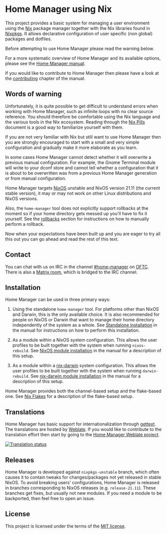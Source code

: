 Home Manager using Nix
======================

This project provides a basic system for managing a user environment
using the [Nix][] package manager together with the Nix libraries
found in [Nixpkgs][]. It allows declarative configuration of user
specific (non global) packages and dotfiles.

Before attempting to use Home Manager please read the warning below.

For a more systematic overview of Home Manager and its available
options, please see the [Home Manager manual][manual].

If you would like to contribute to Home Manager
then please have a look at the [contributing][] chapter of the manual.

Words of warning
----------------

Unfortunately, it is quite possible to get difficult to understand
errors when working with Home Manager, such as infinite loops with no
clear source reference. You should therefore be comfortable using the
Nix language and the various tools in the Nix ecosystem. Reading
through the [Nix Pills][] document is a good way to familiarize
yourself with them.

If you are not very familiar with Nix but still want to use Home
Manager then you are strongly encouraged to start with a small and
very simple configuration and gradually make it more elaborate as you
learn.

In some cases Home Manager cannot detect whether it will overwrite a
previous manual configuration. For example, the Gnome Terminal module
will write to your dconf store and cannot tell whether a configuration
that it is about to be overwritten was from a previous Home Manager
generation or from manual configuration.

Home Manager targets [NixOS][] unstable and NixOS version 21.11 (the
current stable version), it may or may not work on other Linux
distributions and NixOS versions.

Also, the `home-manager` tool does not explicitly support rollbacks at
the moment so if your home directory gets messed up you'll have to fix
it yourself. See the [rollbacks](#rollbacks) section for instructions
on how to manually perform a rollback.

Now when your expectations have been built up and you are eager to try
all this out you can go ahead and read the rest of this text.

Contact
-------

You can chat with us on IRC in the channel [#home-manager][] on [OFTC][].
There is also a [Matrix room](https://matrix.to/#/#hm:rycee.net),
which is bridged to the IRC channel.

Installation
------------

Home Manager can be used in three primary ways:

1. Using the standalone `home-manager` tool. For platforms other than
   NixOS and Darwin, this is the only available choice. It is also
   recommended for people on NixOS or Darwin that want to manage their
   home directory independently of the system as a whole. See
   [Standalone installation][manual standalone install] in the manual
   for instructions on how to perform this installation.

2. As a module within a NixOS system configuration. This allows the
   user profiles to be built together with the system when running
   `nixos-rebuild`. See [NixOS module installation][manual nixos
   install] in the manual for a description of this setup.

3. As a module within a [nix-darwin][] system configuration. This
   allows the user profiles to be built together with the system when
   running `darwin-rebuild`. See [nix-darwin module
   installation][manual nix-darwin install] in the manual for a
   description of this setup.

Home Manager provides both the channel-based setup and the flake-based one.
See [Nix Flakes][manual nix flakes] for a description of the flake-based setup.

Translations
------------

Home Manager has basic support for internationalization through
[gettext](https://www.gnu.org/software/gettext/). The translations are
hosted by [Weblate](https://weblate.org/). If you would like to
contribute to the translation effort then start by going to the
[Home Manager Weblate project](https://hosted.weblate.org/engage/home-manager/).

<a href="https://hosted.weblate.org/engage/home-manager/">
<img src="https://hosted.weblate.org/widgets/home-manager/-/multi-auto.svg" alt="Translation status" />
</a>

Releases
--------

Home Manager is developed against `nixpkgs-unstable` branch, which
often causes it to contain tweaks for changes/packages not yet
released in stable NixOS. To avoid breaking users' configurations,
Home Manager is released in branches corresponding to NixOS releases
(e.g. `release-21.11`). These branches get fixes, but usually not new
modules. If you need a module to be backported, then feel free to open
an issue.

License
-------

This project is licensed under the terms of the [MIT license](LICENSE).

[Nix]: https://nixos.org/nix/
[NixOS]: https://nixos.org/
[Nixpkgs]: https://nixos.org/nixpkgs/
[manual]: https://nix-community.github.io/home-manager/
[contributing]: https://nix-community.github.io/home-manager/#ch-contributing
[manual usage]: https://nix-community.github.io/home-manager/#ch-usage
[configuration options]: https://nix-community.github.io/home-manager/options.html
[#home-manager]: https://webchat.oftc.net/?channels=home-manager
[OFTC]: https://oftc.net/
[Nix Pills]: https://nixos.org/nixos/nix-pills/
[Nix Flakes]: https://nixos.wiki/wiki/Flakes
[nix-darwin]: https://github.com/LnL7/nix-darwin/
[manual standalone install]: https://nix-community.github.io/home-manager/index.html#sec-install-standalone
[manual nixos install]: https://nix-community.github.io/home-manager/index.html#sec-install-nixos-module
[manual nix-darwin install]: https://nix-community.github.io/home-manager/index.html#sec-install-nix-darwin-module
[manual nix flakes]: https://nix-community.github.io/home-manager/index.html#ch-nix-flakes
